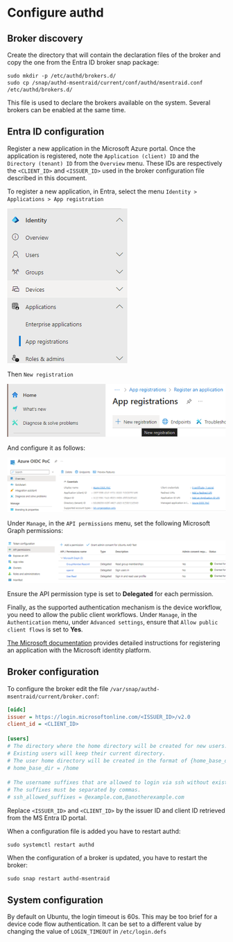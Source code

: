 # Configure authd

## Broker discovery

Create the directory that will contain the declaration files of the broker and copy the one from the Entra ID broker snap package:

```shell
sudo mkdir -p /etc/authd/brokers.d/
sudo cp /snap/authd-msentraid/current/conf/authd/msentraid.conf /etc/authd/brokers.d/
```

This file is used to declare the brokers available on the system. Several brokers can be enabled at the same time.

## Entra ID configuration

Register a new application in the Microsoft Azure portal. Once the application is registered, note the `Application (client) ID` and the `Directory (tenant) ID` from the `Overview` menu. These IDs are respectively the `<CLIENT_ID>` and `<ISSUER_ID>` used in the broker configuration file described in this document.

To register a new application, in Entra, select the menu `Identity > Applications > App registration`

![image](../assets/app-registration.png)

Then `New registration`

![image](../assets/new-registration.png)

And configure it as follows:

![image](../assets/configure-registration.png)

Under `Manage`, in the `API permissions` menu, set the following Microsoft Graph permissions:

![image](../assets/graph-permissions.png)

Ensure the API permission type is set to **Delegated** for each permission.

Finally, as the supported authentication mechanism is the device workflow, you need to allow the public client workflows. Under `Manage`, in the `Authentication` menu, under `Advanced settings`, ensure that `Allow public client flows` is set to **Yes**.

[The Microsoft documentation](https://learn.microsoft.com/en-us/entra/identity-platform/quickstart-register-app) provides detailed instructions for registering an application with the Microsoft identity platform.

## Broker configuration

To configure the broker edit the file `/var/snap/authd-msentraid/current/broker.conf`: 

```ini
[oidc]
issuer = https://login.microsoftonline.com/<ISSUER_ID>/v2.0
client_id = <CLIENT_ID>

[users]
# The directory where the home directory will be created for new users.
# Existing users will keep their current directory.
# The user home directory will be created in the format of {home_base_dir}/{username}
# home_base_dir = /home

# The username suffixes that are allowed to login via ssh without existing previously in the system.
# The suffixes must be separated by commas.
# ssh_allowed_suffixes = @example.com,@anotherexample.com
```

Replace `<ISSUER_ID>` and `<CLIENT_ID>` by the issuer ID and client ID retrieved from the MS Entra ID portal.

When a configuration file is added you have to restart authd:

```shell
sudo systemctl restart authd
```

When the configuration of a broker is updated, you have to restart the broker:

```shell
sudo snap restart authd-msentraid
```

## System configuration

By default on Ubuntu, the login timeout is 60s. This may be too brief for a device code flow authentication. It can be set to a different value by changing the value of `LOGIN_TIMEOUT` in `/etc/login.defs`
